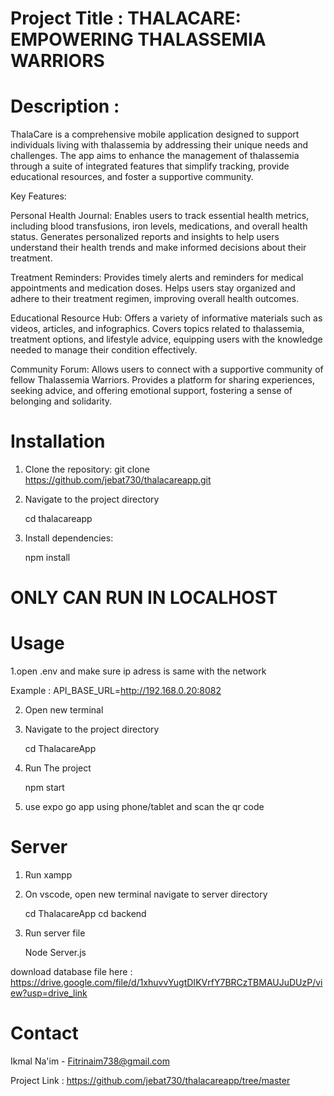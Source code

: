 # Project Title : THALACARE: EMPOWERING THALASSEMIA WARRIORS 
# Description : 
ThalaCare is a comprehensive mobile application designed to support individuals living with thalassemia by addressing their unique needs and challenges. The app aims to enhance the management of thalassemia through a suite of integrated features that simplify tracking, provide educational resources, and foster a supportive community.

Key Features:

Personal Health Journal:
Enables users to track essential health metrics, including blood transfusions, iron levels, medications, and overall health status.
Generates personalized reports and insights to help users understand their health trends and make informed decisions about their treatment.

Treatment Reminders:
Provides timely alerts and reminders for medical appointments and medication doses.
Helps users stay organized and adhere to their treatment regimen, improving overall health outcomes.

Educational Resource Hub:
Offers a variety of informative materials such as videos, articles, and infographics.
Covers topics related to thalassemia, treatment options, and lifestyle advice, equipping users with the knowledge needed to manage their condition effectively.

Community Forum:
Allows users to connect with a supportive community of fellow Thalassemia Warriors.
Provides a platform for sharing experiences, seeking advice, and offering emotional support, fostering a sense of belonging and solidarity.

# Installation

1. Clone the repository:
git clone https://github.com/jebat730/thalacareapp.git

2. Navigate to the project directory

   cd thalacareapp

3. Install dependencies:

   npm install

# ONLY CAN RUN IN  LOCALHOST

# Usage

1.open .env and make sure ip adress is same with the network
  
  Example : 
  API_BASE_URL=http://192.168.0.20:8082
  
2. Open new terminal
3. Navigate to the project directory

   cd ThalacareApp

4. Run The project

   npm start

5. use expo go app using phone/tablet and scan the qr code

# Server

1. Run xampp
2. On vscode, open new terminal navigate to server directory

   cd ThalacareApp
   cd backend
   
3. Run server file

   Node Server.js

download database file here : https://drive.google.com/file/d/1xhuvvYugtDIKVrfY7BRCzTBMAUJuDUzP/view?usp=drive_link


# Contact
Ikmal Na'im - Fitrinaim738@gmail.com

Project Link : https://github.com/jebat730/thalacareapp/tree/master

